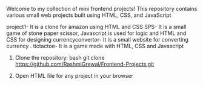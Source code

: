 Welcome to my collection of mini frontend projects!
This repository contains various small web projects built using HTML, CSS, and JavaScript

project1- It is a clone for amazon using HTML and CSS
SPS- It is a small game of stone paper scissor, Javascript is used for logic and HTML and CSS for designing
currencyconvertor- It is a small website for converting currency .
tictactoe- It is a game made with HTML, CSS and Javascript

1. Clone the repository:
       bash
   git clone https://github.com/RashmiGrewal/Frontend-Projects.git

2. Open HTML file for any project in your browser

